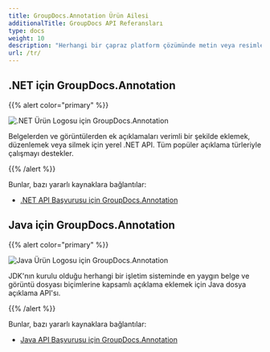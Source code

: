 ```yaml
---
title: GroupDocs.Annotation Ürün Ailesi
additionalTitle: GroupDocs API Referansları
type: docs
weight: 10
description: "Herhangi bir çapraz platform çözümünde metin veya resimlere açıklama eklemek için etkileşimli ve açıklayıcı ek açıklamalarla belgeleri işleyin"
url: /tr/
---
```


## .NET için GroupDocs.Annotation

{{% alert color="primary" %}} 

![.NET Ürün Logosu için GroupDocs.Annotation](../gdocs_net.png)

Belgelerden ve görüntülerden ek açıklamaları verimli bir şekilde eklemek, düzenlemek veya silmek için yerel .NET API. Tüm popüler açıklama türleriyle çalışmayı destekler.

{{% /alert %}} 

Bunlar, bazı yararlı kaynaklara bağlantılar:

- [.NET API Başvurusu için GroupDocs.Annotation](/annotation/tr/net/)


## Java için GroupDocs.Annotation

{{% alert color="primary" %}}

![Java Ürün Logosu için GroupDocs.Annotation](../gdocs_java.png)

JDK'nın kurulu olduğu herhangi bir işletim sisteminde en yaygın belge ve görüntü dosyası biçimlerine kapsamlı açıklama eklemek için Java dosya açıklama API'sı.

{{% /alert %}}

Bunlar, bazı yararlı kaynaklara bağlantılar:

- [Java API Başvurusu için GroupDocs.Annotation](/annotation/java/)
